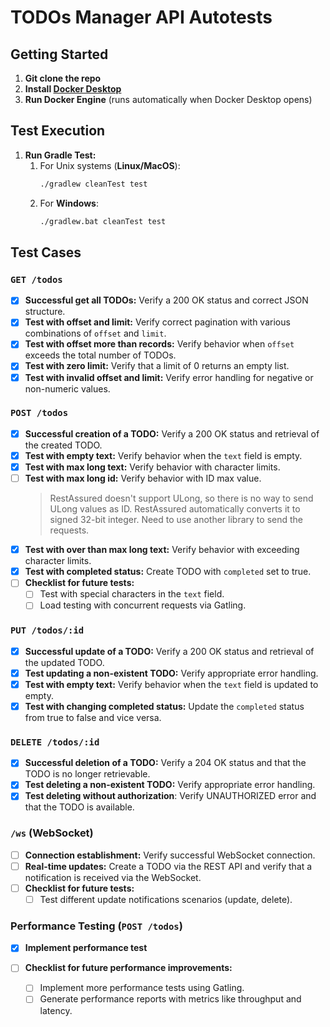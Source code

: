 # TODOs Manager API Autotests

## Getting Started

1. **Git clone the repo**
2. **Install [Docker Desktop](https://www.docker.com/products/docker-desktop/)**
3. **Run Docker Engine** (runs automatically when Docker Desktop opens)

## Test Execution

1. **Run Gradle Test:**
    1. For Unix systems (**Linux/MacOS**): <br>
        ```bash
        ./gradlew cleanTest test
        ```
    2. For **Windows**: <br>
        ```bash
        ./gradlew.bat cleanTest test
        ```

## Test Cases

### `GET /todos`

* [X] **Successful get all TODOs:** Verify a 200 OK status and correct JSON structure.
* [X] **Test with offset and limit:** Verify correct pagination with various combinations of `offset` and `limit`.
* [X] **Test with offset more than records:**  Verify behavior when `offset` exceeds the total number of TODOs.
* [X] **Test with zero limit:** Verify that a limit of 0 returns an empty list.
* [X] **Test with invalid offset and limit:** Verify error handling for negative or non-numeric values.

### `POST /todos`

* [X] **Successful creation of a TODO:** Verify a 200 OK status and retrieval of the created TODO.
* [X] **Test with empty text:** Verify behavior when the `text` field is empty.
* [X] **Test with max long text:** Verify behavior with character limits.
* [ ] **Test with max long id:** Verify behavior with ID max value.
  > RestAssured doesn't support ULong, so there is no way to send ULong values as ID. RestAssured automatically converts it to signed 32-bit integer.
    Need to use another library to send the requests.
* [X] **Test with over than max long text:** Verify behavior with exceeding character limits.
* [X] **Test with completed status:** Create TODO with `completed` set to true.
* [ ] **Checklist for future tests:**
    * [ ] Test with special characters in the `text` field.
    * [ ] Load testing with concurrent requests via Gatling.

### `PUT /todos/:id`

* [X] **Successful update of a TODO:** Verify a 200 OK status and retrieval of the updated TODO.
* [X] **Test updating a non-existent TODO:** Verify appropriate error handling.
* [X] **Test with empty text:** Verify behavior when the `text` field is updated to empty.
* [X] **Test with changing completed status:**  Update the `completed` status from true to false and vice versa.

### `DELETE /todos/:id`

* [X] **Successful deletion of a TODO:** Verify a 204 OK status and that the TODO is no longer retrievable.
* [X] **Test deleting a non-existent TODO:** Verify appropriate error handling.
* [X] **Test deleting without authorization**: Verify UNAUTHORIZED error and that the TODO is available.

### `/ws` (WebSocket)

* [ ] **Connection establishment:** Verify successful WebSocket connection.
* [ ] **Real-time updates:** Create a TODO via the REST API and verify that a notification is received via the WebSocket.
* [ ] **Checklist for future tests:**
    * [ ] Test different update notifications scenarios (update, delete).

### Performance Testing (`POST /todos`)

* [X] **Implement performance test**

* [ ] **Checklist for future performance improvements:**
    * [ ] Implement more performance tests using Gatling.
    * [ ] Generate performance reports with metrics like throughput and latency.
